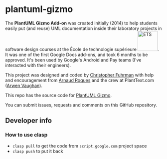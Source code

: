 # plantuml-gizmo

The **PlantUML Gizmo Add-on** was created initially (2014) to help students easily put (and reuse) UML documentation inside their laboratory projects in software design courses at the École de technologie supérieure <img src="https://www.etsmtl.ca/getmedia/4efcf5f0-b7ec-4429-a5d8-28fd4571039c/ETS-rouge-devise-ecran-fond_transparent" alt="ETS" width="64">. It was one of the first Google Docs add-ons, and took 6 months to be approved. It's been used by Google's Android and Pay teams (I've interacted with their engineers).

This project was designed and coded by [Christopher Fuhrman](https://etsmtl.ca/Professeurs/cfuhrman/Accueil?lang=en-CA) with help and encouragement from [Arnaud Roques](https://github.com/arnaudroques) and the crew at PlantText.com ([Arwen Vaughan](https://github.com/arwenvaughan)).

This repo has the source code for [PlantUML Gizmo](https://workspace.google.com/marketplace/app/plantuml_gizmo/950520042571).

You can submit issues, requests and comments on this GitHub repository.

## Developer info

### How to use clasp

- `clasp pull` to get the code from `script.google.com` project space
- `clasp push` to put it back
